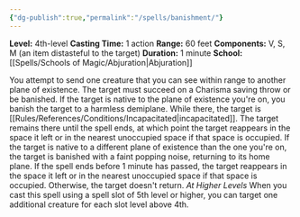 ```yaml
---
{"dg-publish":true,"permalink":"/spells/banishment/"}
---
```


**Level:** 4th-level
**Casting Time:** 1 action
**Range:** 60 feet
**Components:** V, S, M (an item distasteful to the target)
**Duration:** 1 minute
**School:** [[Spells/Schools of Magic/Abjuration\|Abjuration]]

You attempt to send one creature that you can see within range to another plane of existence. The target must succeed on a Charisma saving throw or be banished.
If the target is native to the plane of existence you're on, you banish the target to a harmless demiplane. While there, the target is [[Rules/References/Conditions/Incapacitated\|incapacitated]]. The target remains there until the spell ends, at which point the target reappears in the space it left or in the nearest unoccupied space if that space is occupied.
If the target is native to a different plane of existence than the one you're on, the target is banished with a faint popping noise, returning to its home plane. If the spell ends before 1 minute has passed, the target reappears in the space it left or in the nearest unoccupied space if that space is occupied. Otherwise, the target doesn't return.
_At Higher Levels_
When you cast this spell using a spell slot of 5th level or higher, you can target one additional creature for each slot level above 4th.